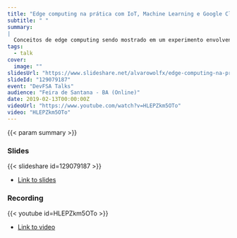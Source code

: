 ```yaml
---
title: "Edge computing na prática com IoT, Machine Learning e Google Cloud"
subtitle: " "
summary:
|
  Conceitos de edge computing sendo mostrado em um experimento envolvendo ESP32 com cameras, um Raspberry pi rodando inferências localmente com Tensorflow e agindo como um gateway no Cloud Iot Core e uma camada serverless na nuvem que armazena os dados processados das imagens.
tags:
  - talk
cover:
  image: ""
slidesUrl: "https://www.slideshare.net/alvarowolfx/edge-computing-na-prtica-com-iot-machine-learning-e-google-cloud"
slideId: "129079187"
event: "DevFSA Talks"
audience: "Feira de Santana - BA (Online)"
date: 2019-02-13T00:00:00Z
videoUrl: "https://www.youtube.com/watch?v=HLEPZkm5OTo"
video: "HLEPZkm5OTo"
---
```


<!-- truncate -->

{{< param summary >}}
### Slides
{{< slideshare id=129079187 >}}

- [Link to slides](https://www.slideshare.net/alvarowolfx/edge-computing-na-prtica-com-iot-machine-learning-e-google-cloud)
### Recording
{{< youtube id=HLEPZkm5OTo >}}
- [Link to video](https://www.youtube.com/watch?v=HLEPZkm5OTo)
